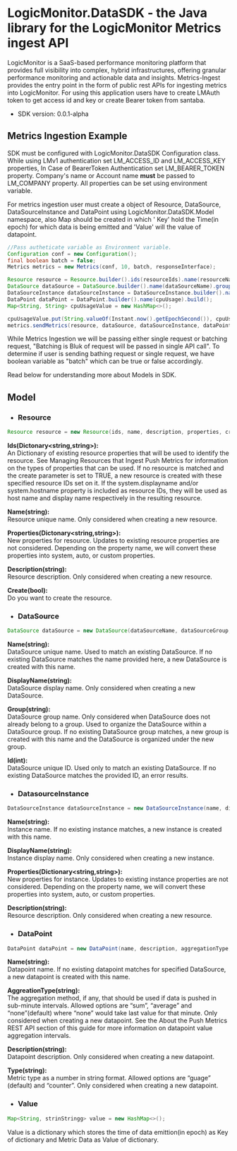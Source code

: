 # LogicMonitor.DataSDK - the Java library for the LogicMonitor Metrics ingest API

LogicMonitor is a SaaS-based performance monitoring platform that provides full visibility into
complex, hybrid infrastructures, offering granular performance monitoring and actionable data and
insights. Metrics-Ingest provides the entry point in the form of public rest APIs for ingesting metrics
into LogicMonitor. For using this application users have to create LMAuth token to get access id and
key or create Bearer token from santaba.

- SDK version: 0.0.1-alpha

<a name = "Metrics Ingestion Example"></a>

## Metrics Ingestion Example

SDK must be configured with LogicMonitor.DataSDK Configuration class. While using LMv1 authentication set LM_ACCESS_ID and
LM_ACCESS_KEY properties, In Case of BearerToken Authentication set LM_BEARER_TOKEN property. Company's name or Account
name <b>must</b> be passed to LM_COMPANY property. All properties can be set using environment variable.

For metrics ingestion user must create a object of Resource, DataSource, DataSourceInstance and
DataPoint using LogicMonitor.DataSDK.Model namespace, also Map should be created in which '
Key' hold the Time(in epoch) for which data is being emitted and 'Value' will the value of
datapoint.


```java
//Pass autheticate variable as Environment variable.
Configuration conf = new Configuration();
final boolean batch = false;
Metrics metrics = new Metrics(conf, 10, batch, responseInterface);

Resource resource = Resource.builder().ids(resourceIds).name(resourceName).build();
DataSource dataSource = DataSource.builder().name(dataSourceName).group(dataSourceGroup).singleInstanceDS(false).build();
DataSourceInstance dataSourceInstance = DataSourceInstance.builder().name(instanceName).build();
DataPoint dataPoint = DataPoint.builder().name(cpuUsage).build();
Map<String, String> cpuUsageValue = new HashMap<>();

cpuUsageValue.put(String.valueOf(Instant.now().getEpochSecond()), cpuUsageMetric);
metrics.sendMetrics(resource, dataSource, dataSourceInstance, dataPoint2, cpuUsageValue);
```

While Metrics Ingestion we will be passing either single request or batching request, "Batching is Bluk of request will be passed in single API call".
To determine if user is sending bathing request or single request, we have boolean variable as "batch" which can be true or false accordingly.

Read below for understanding more about Models in SDK.

<a name="Model"></a>

## Model

- ### Resource

```java
Resource resource = new Resource(ids, name, description, properties, create);
```

<b>Ids(Dictonary<string,string>):</b> <br>An Dictionary of existing resource properties that will be
used to identify the resource. See Managing Resources that Ingest Push Metrics for information on
the types of properties that can be used. If no resource is matched and the create parameter is set
to TRUE, a new resource is created with these specified resource IDs set on it. If the
system.displayname and/or system.hostname property is included as resource IDs, they will be used as
host name and display name respectively in the resulting resource.

<b>Name(string):</b> <br>Resource unique name. Only considered when creating a new resource.

<b>Properties(Dictonary<string,string>):</b> <br>New properties for resource. Updates to existing
resource properties are not considered. Depending on the property name, we will convert these
properties into system, auto, or custom properties.

<b>Description(string):</b>  <br>Resource description. Only considered when creating a new resource.

<b>Create(bool):</b> <br>Do you want to create the resource.

- ### DataSource

```java
DataSource dataSource = new DataSource(dataSourceName, dataSourceGroup, displayName, id);
```

<b>Name(string):</b>  <br>DataSource unique name. Used to match an existing DataSource. If no existing
DataSource matches the name provided here, a new DataSource is created with this name.

<b>DisplayName(string):</b> <br>DataSource display name. Only considered when creating a new DataSource.

<b>Group(string):</b> <br>DataSource group name. Only considered when DataSource does not already belong
to a group. Used to organize the DataSource within a DataSource group. If no existing DataSource
group matches, a new group is created with this name and the DataSource is organized under the new
group.

<b>Id(int):</b> <br>DataSource unique ID. Used only to match an existing DataSource. If no existing
DataSource matches the provided ID, an error results.

- ### DatasourceInstance

```java
DataSourceInstance dataSourceInstance = new DataSourceInstance(name, displayName, description, properties);
```

<b>Name(string):</b> <br>Instance name. If no existing instance matches, a new instance is created with
this name.

<b>DisplayName(string):</b> <br>Instance display name. Only considered when creating a new instance.

<b>Properties(Dictionary<string,string>):</b> <br>New properties for instance. Updates to existing
instance properties are not considered. Depending on the property name, we will convert these
properties into system, auto, or custom properties.

<b>Description(string):</b>  <br>Resource description. Only considered when creating a new resource.

- ### DataPoint

```java
DataPoint dataPoint = new DataPoint(name, description, aggregationType, description);
```

<b>Name(string):</b><br> Datapoint name. If no existing datapoint matches for specified DataSource, a
new datapoint is created with this name.

<b>AggreationType(string):</b><br>The aggregation method, if any, that should be used if data is pushed
in sub-minute intervals. Allowed options are “sum”, “average” and “none”(default) where “none” would
take last value for that minute. Only considered when creating a new datapoint. See the About the
Push Metrics REST API section of this guide for more information on datapoint value aggregation
intervals.

<b>Description(string):</b> <br>Datapoint description. Only considered when creating a new datapoint.

<b>Type(string):</b><br> Metric type as a number in string format. Allowed options are “guage” (default)
and “counter”. Only considered when creating a new datapoint.

- ### Value

```java
Map<String, strinStringg> value = new HashMap<>();
```

Value is a dictionary which stores the time of data emittion(in epoch) as Key of dictionary and
Metric Data as Value of dictionary.

<a name="documentation-for-api-endpoints"></a>

